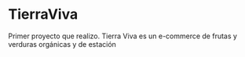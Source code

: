 # TierraViva
  Primer proyecto que realizo. Tierra Viva es un e-commerce de frutas y verduras orgánicas y de estación
